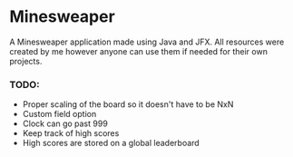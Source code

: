# Minesweaper

A Minesweaper application made using Java and JFX. 
All resources were created by me however anyone can use them if needed for their own projects.

### TODO:
* Proper scaling of the board so it doesn't have to be NxN
* Custom field option
* Clock can go past 999
* Keep track of high scores
* High scores are stored on a global leaderboard
